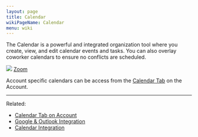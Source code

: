 ```yaml
---
layout: page
title: Calendar
wikiPageName: Calendar
menu: wiki
---
```


The Calendar is a powerful and integrated organization tool where you create, view, and edit calendar events and tasks. You can also overlay coworker calendars to ensure no conflicts are scheduled.

![](https://user-images.githubusercontent.com/31252743/37133868-86d28dea-224a-11e8-9ec6-a806c566d4d6.png)
[Zoom](https://user-images.githubusercontent.com/31252743/37133868-86d28dea-224a-11e8-9ec6-a806c566d4d6.png)

Account specific calendars can be access from the [Calendar Tab](https://github.com/surefyresystems/Surefyre-Systems/wiki/Calendar-Tab) on the Account.

***


Related:
* [Calendar Tab on Account](https://github.com/surefyresystems/Surefyre-Systems/wiki/Calendar-Tab)
* [Google & Outlook Integration](https://github.com/surefyresystems/Surefyre-Systems/wiki/Google-&-Outlook-Integration)
* [Calendar Integration](https://github.com/surefyresystems/Surefyre-Systems/wiki/Calendar-Integration)
